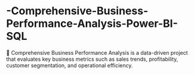 # -Comprehensive-Business-Performance-Analysis-Power-BI-SQL
🚀 Comprehensive Business Performance Analysis is a data-driven project that evaluates key business metrics such as sales trends, profitability, customer segmentation, and operational efficiency.
